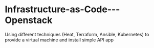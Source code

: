 # Infrastructure-as-Code---Openstack
Using different techniques (Heat, Terraform, Ansible, Kubernetes) to provide a virtual machine and install simple API app

